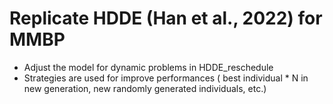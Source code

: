 # Replicate HDDE (Han et al., 2022) for MMBP
* Adjust the model for dynamic problems in HDDE_reschedule
* Strategies are used for improve performances ( best individual * N in new generation, new randomly generated individuals, etc.)
